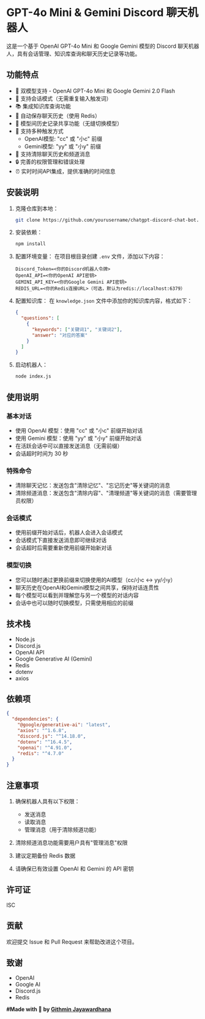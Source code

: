 # GPT-4o Mini & Gemini Discord 聊天机器人

这是一个基于 OpenAI GPT-4o Mini 和 Google Gemini 模型的 Discord 聊天机器人，具有会话管理、知识库查询和聊天历史记录等功能。

## 功能特点

- 🤖 双模型支持 - OpenAI GPT-4o Mini 和 Google Gemini 2.0 Flash
- 💬 支持会话模式（无需重复输入触发词）
- 📚 集成知识库查询功能
- 🔄 自动保存聊天历史（使用 Redis）
- 🔀 模型间历史记录共享功能（无缝切换模型）
- 🎯 支持多种触发方式
  - OpenAI模型: "cc" 或 "小c" 前缀
  - Gemini模型: "yy" 或 "小y" 前缀
- 🧹 支持清除聊天历史和频道消息
- 🔒 完善的权限管理和错误处理
- ⏰ 实时时间API集成，提供准确的时间信息

## 安装说明

1. 克隆仓库到本地：
   ```bash
   git clone https://github.com/yourusername/chatgpt-discord-chat-bot.git
   ```

2. 安装依赖：
   ```bash
   npm install
   ```

3. 配置环境变量：
   在项目根目录创建 `.env` 文件，添加以下内容：
   ```
   Discord_Token=<你的Discord机器人令牌>
   OpenAI_API=<你的OpenAI API密钥>
   GEMINI_API_KEY=<你的Google Gemini API密钥>
   REDIS_URL=<你的Redis连接URL>（可选，默认为redis://localhost:6379）
   ```

4. 配置知识库：
   在 `knowledge.json` 文件中添加你的知识库内容，格式如下：
   ```json
   {
     "questions": [
       {
         "keywords": ["关键词1", "关键词2"],
         "answer": "对应的答案"
       }
     ]
   }
   ```

5. 启动机器人：
   ```bash
   node index.js
   ```

## 使用说明

### 基本对话
- 使用 OpenAI 模型：使用 "cc" 或 "小c" 前缀开始对话
- 使用 Gemini 模型：使用 "yy" 或 "小y" 前缀开始对话
- 在活跃会话中可以直接发送消息（无需前缀）
- 会话超时时间为 30 秒

### 特殊命令
- 清除聊天记忆：发送包含"清除记忆"、"忘记历史"等关键词的消息
- 清除频道消息：发送包含"清除内容"、"清理频道"等关键词的消息（需要管理员权限）

### 会话模式
- 使用前缀开始对话后，机器人会进入会话模式
- 会话模式下直接发送消息即可继续对话
- 会话超时后需要重新使用前缀开始新对话

### 模型切换
- 您可以随时通过更换前缀来切换使用的AI模型（cc/小c ↔ yy/小y）
- 聊天历史在OpenAI和Gemini模型之间共享，保持对话连贯性
- 每个模型可以看到并理解您与另一个模型的对话内容
- 会话中也可以随时切换模型，只需使用相应的前缀

## 技术栈

- Node.js
- Discord.js
- OpenAI API
- Google Generative AI (Gemini)
- Redis
- dotenv
- axios

## 依赖项

```json
{
  "dependencies": {
    "@google/generative-ai": "latest",
    "axios": "^1.6.8",
    "discord.js": "^14.18.0",
    "dotenv": "^16.4.5",
    "openai": "^4.91.0",
    "redis": "^4.7.0"
  }
}
```

## 注意事项

1. 确保机器人具有以下权限：
   - 发送消息
   - 读取消息
   - 管理消息（用于清除频道功能）

2. 清除频道消息功能需要用户具有"管理消息"权限

3. 建议定期备份 Redis 数据

4. 请确保已有效设置 OpenAI 和 Gemini 的 API 密钥

## 许可证

ISC

## 贡献

欢迎提交 Issue 和 Pull Request 来帮助改进这个项目。

## 致谢

- OpenAI
- Google AI
- Discord.js
- Redis

**#Made with 🤍 by [Githmin Jayawardhana](https://github.com/githmin)** 